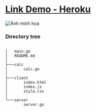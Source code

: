 # [Link Demo - Heroku](https://calcgo.herokuapp.com/)

![Ảnh minh họa](https://res.cloudinary.com/duchieu/image/upload/v1628407362/test/ncv6flge2h1g1rsryxwe.png)
### Directory tree
```

│   main.go
│   README.md
│
├───calc
│       calc.go
│
├───client
│       index.html
│       index.js
│       style.css
│
└───server
        server.go
```

